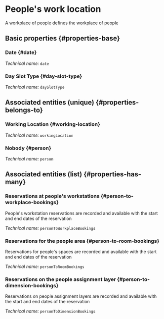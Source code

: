 # People's work location
<!--- THIS FILE IS GENERATED PLEASE DO NOT EDIT IT DIRECTLY --->

A workplace of people defines the workplace of people

<OH code="personWorkingLocation"/>


## Basic properties {#properties-base}

### Date {#date}



*Technical name:* ```date```
<PH code="personWorkingLocation:date"/>

### Day Slot Type {#day-slot-type}



*Technical name:* ```daySlotType```
<PH code="personWorkingLocation:daySlotType"/>


## Associated entities (unique) {#properties-belongs-to}

###  Working Location {#working-location}



*Technical name:* ```workingLocation```
<PH code="personWorkingLocation:workingLocation"/>

### Nobody {#person}



*Technical name:* ```person```
<PH code="personWorkingLocation:person"/>


## Associated entities (list) {#properties-has-many}

### Reservations at people's workstations {#person-to-workplace-bookings}

People's workstation reservations are recorded and available with the start and end dates of the reservation

*Technical name:* ```personToWorkplaceBookings```
<PH code="personWorkingLocation:personToWorkplaceBookings"/>

### Reservations for the people area {#person-to-room-bookings}

Reservations for people's spaces are recorded and available with the start and end dates of the reservation

*Technical name:* ```personToRoomBookings```
<PH code="personWorkingLocation:personToRoomBookings"/>

### Reservations on the people assignment layer {#person-to-dimension-bookings}

Reservations on people assignment layers are recorded and available with the start and end dates of the reservation

*Technical name:* ```personToDimensionBookings```
<PH code="personWorkingLocation:personToDimensionBookings"/>




